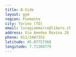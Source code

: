 ```yaml
---
title: B-Side
layout: gym
region: Piemonte
city: Torino (TO)
email: lucagiammarco@libero.it
address: Via Amedeo Ravina 28
phone: 011/2487352
latitude: 45.07757568
longitude: 7.71360779
---
```


